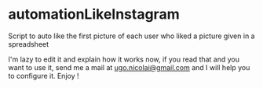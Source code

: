 # automationLikeInstagram
Script to auto like the first picture of each user who liked a picture given in a spreadsheet

I'm lazy to edit it and explain how it works now, if you read that and you want to use it, send me a mail at ugo.nicolai@gmail.com and I will help you to configure it. Enjoy !
